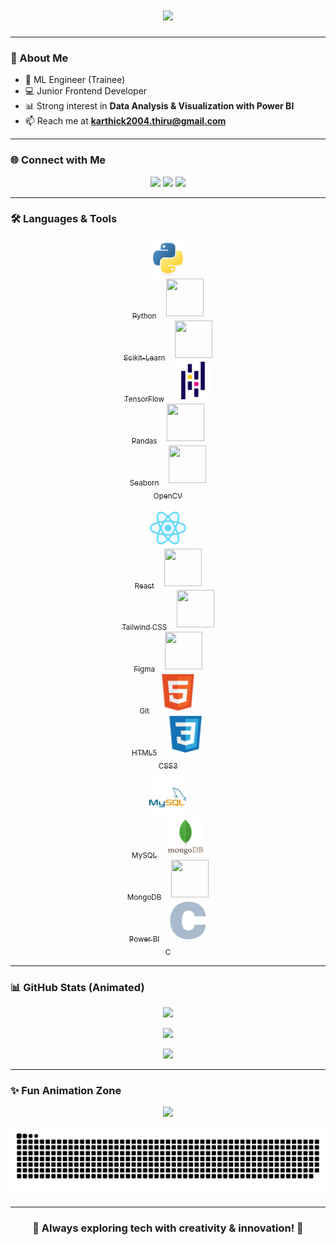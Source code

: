 <!-- Typing animation intro -->
<h1 align="center">
  <img src="https://readme-typing-svg.herokuapp.com?font=Fira+Code&weight=600&size=28&pause=1000&color=00C2FF&center=true&vCenter=true&random=false&width=600&lines=Hi+%F0%9F%91%8B%2C+I'm+Karthick+T;ML+Engineer+(Trainee);Junior+Frontend+Developer;Data+Analysis+%26+Visualization+Enthusiast">
</h1>

---

### 🚀 About Me  
- 🤖 ML Engineer (Trainee)  
- 💻 Junior Frontend Developer  
- 📊 Strong interest in **Data Analysis & Visualization with Power BI**  
- 📫 Reach me at **karthick2004.thiru@gmail.com**

---

### 🌐 Connect with Me  
<p align="center">
  <a href="mailto:karthick2004.thiru@gmail.com"><img src="https://img.shields.io/badge/-Email-D14836?style=for-the-badge&logo=gmail&logoColor=white" /></a>
  <a href="https://www.linkedin.com/in/karthick-t-69a234274/" target="_blank"><img src="https://img.shields.io/badge/-LinkedIn-0077B5?style=for-the-badge&logo=linkedin&logoColor=white" /></a>
  <a href="https://github.com/coderkarthick" target="_blank"><img src="https://img.shields.io/badge/-GitHub-181717?style=for-the-badge&logo=github&logoColor=white" /></a>
</p>

---

### 🛠️ Languages & Tools  
<p align="center">  
  <!-- Row 1 -->
  <a href="https://www.python.org/" target="_blank"><img src="https://raw.githubusercontent.com/devicons/devicon/master/icons/python/python-original.svg" width="60" height="60"/><br><sub>Python</sub></a> &nbsp;&nbsp;
  <a href="https://scikit-learn.org/" target="_blank"><img src="https://upload.wikimedia.org/wikipedia/commons/0/05/Scikit_learn_logo_small.svg" width="60" height="60"/><br><sub>Scikit-Learn</sub></a> &nbsp;&nbsp;
  <a href="https://www.tensorflow.org/" target="_blank"><img src="https://www.vectorlogo.zone/logos/tensorflow/tensorflow-icon.svg" width="60" height="60"/><br><sub>TensorFlow</sub></a> &nbsp;&nbsp;
  <a href="https://pandas.pydata.org/" target="_blank"><img src="https://raw.githubusercontent.com/devicons/devicon/master/icons/pandas/pandas-original.svg" width="60" height="60"/><br><sub>Pandas</sub></a> &nbsp;&nbsp;
  <a href="https://seaborn.pydata.org/" target="_blank"><img src="https://seaborn.pydata.org/_images/logo-mark-lightbg.svg" width="60" height="60"/><br><sub>Seaborn</sub></a> &nbsp;&nbsp;
  <a href="https://opencv.org/" target="_blank"><img src="https://www.vectorlogo.zone/logos/opencv/opencv-icon.svg" width="60" height="60"/><br><sub>OpenCV</sub></a>  
</p>

<p align="center">
  <!-- Row 2 -->
  <a href="https://reactjs.org/" target="_blank"><img src="https://raw.githubusercontent.com/devicons/devicon/master/icons/react/react-original.svg" width="60" height="60"/><br><sub>React</sub></a> &nbsp;&nbsp;
  <a href="https://tailwindcss.com/" target="_blank"><img src="https://www.vectorlogo.zone/logos/tailwindcss/tailwindcss-icon.svg" width="60" height="60"/><br><sub>Tailwind CSS</sub></a> &nbsp;&nbsp;
  <a href="https://www.figma.com/" target="_blank"><img src="https://www.vectorlogo.zone/logos/figma/figma-icon.svg" width="60" height="60"/><br><sub>Figma</sub></a> &nbsp;&nbsp;
  <a href="https://git-scm.com/" target="_blank"><img src="https://www.vectorlogo.zone/logos/git-scm/git-scm-icon.svg" width="60" height="60"/><br><sub>Git</sub></a> &nbsp;&nbsp;
  <a href="https://www.w3.org/html/" target="_blank"><img src="https://raw.githubusercontent.com/devicons/devicon/master/icons/html5/html5-original.svg" width="60" height="60"/><br><sub>HTML5</sub></a> &nbsp;&nbsp;
  <a href="https://www.w3schools.com/css/" target="_blank"><img src="https://raw.githubusercontent.com/devicons/devicon/master/icons/css3/css3-original.svg" width="60" height="60"/><br><sub>CSS3</sub></a>
</p>

<p align="center">
  <!-- Row 3 -->
  <a href="https://www.mysql.com/" target="_blank"><img src="https://raw.githubusercontent.com/devicons/devicon/master/icons/mysql/mysql-original-wordmark.svg" width="60" height="60"/><br><sub>MySQL</sub></a> &nbsp;&nbsp;
  <a href="https://www.mongodb.com/" target="_blank"><img src="https://raw.githubusercontent.com/devicons/devicon/master/icons/mongodb/mongodb-original-wordmark.svg" width="60" height="60"/><br><sub>MongoDB</sub></a> &nbsp;&nbsp;
  <a href="https://powerbi.microsoft.com/" target="_blank"><img src="https://upload.wikimedia.org/wikipedia/commons/c/cf/New_Power_BI_Logo.svg" width="60" height="60"/><br><sub>Power BI</sub></a> &nbsp;&nbsp;
  <a href="https://www.cprogramming.com/" target="_blank"><img src="https://raw.githubusercontent.com/devicons/devicon/master/icons/c/c-original.svg" width="60" height="60"/><br><sub>C</sub></a>
</p>

---

### 📊 GitHub Stats (Animated)  
<p align="center">
  <img src="https://github-readme-stats.vercel.app/api/top-langs/?username=coderkarthick&layout=compact&theme=radical&hide_border=true" />
</p>
<p align="center">
  <img src="https://github-readme-stats.vercel.app/api?username=coderkarthick&show_icons=true&theme=radical&hide_border=true" />
</p>
<p align="center">
  <img src="https://github-readme-streak-stats.herokuapp.com?user=coderkarthick&theme=radical&hide_border=true" />
</p>

---

### ✨ Fun Animation Zone  
<p align="center">
  <img src="https://github-profile-trophy.vercel.app/?username=coderkarthick&theme=radical&no-frame=true&margin-w=15&row=1&column=6" />
</p>

<p align="center">
  <img src="https://raw.githubusercontent.com/Platane/snk/output/github-contribution-grid-snake.svg" alt="snake animation" />
</p>

---

<h3 align="center">🚀 Always exploring tech with creativity & innovation! 🚀</h3>

